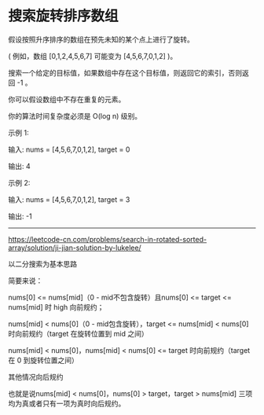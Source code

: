 # 搜索旋转排序数组

假设按照升序排序的数组在预先未知的某个点上进行了旋转。

( 例如，数组 [0,1,2,4,5,6,7] 可能变为 [4,5,6,7,0,1,2] )。

搜索一个给定的目标值，如果数组中存在这个目标值，则返回它的索引，否则返回 -1 。

你可以假设数组中不存在重复的元素。

你的算法时间复杂度必须是 O(log n) 级别。

示例 1:

输入: nums = [4,5,6,7,0,1,2], target = 0

输出: 4

示例 2:

输入: nums = [4,5,6,7,0,1,2], target = 3

输出: -1

---
https://leetcode-cn.com/problems/search-in-rotated-sorted-array/solution/ji-jian-solution-by-lukelee/

以二分搜索为基本思路

简要来说：

nums[0] <= nums[mid]（0 - mid不包含旋转）且nums[0] <= target <= nums[mid] 时 high 向前规约；

nums[mid] < nums[0]（0 - mid包含旋转），target <= nums[mid] < nums[0] 时向前规约（target 在旋转位置到 mid 之间）

nums[mid] < nums[0]，nums[mid] < nums[0] <= target 时向前规约（target 在 0 到旋转位置之间）

其他情况向后规约

也就是说nums[mid] < nums[0]，nums[0] > target，target > nums[mid] 三项均为真或者只有一项为真时向后规约。


